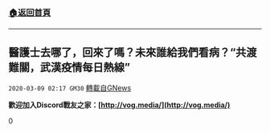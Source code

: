 ###  [:house:返回首頁](https://github.com/ourhimalayas/txt)
---

## 醫護士去哪了，回來了嗎？未來誰給我們看病？“共渡難關，武漢疫情每日熱線”
`2020-03-09 02:17 GM30` [轉載自GNews](https://gnews.org/zh-hant/134679/)

**歡迎加入Discord戰友之家：[http://vog.media/](http://vog.media/)**

0
